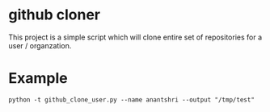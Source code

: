 github cloner
=============

This project is a simple script which will clone entire set of repositories for a user / organzation.


Example
=======

`python -t github_clone_user.py --name anantshri --output "/tmp/test"`




